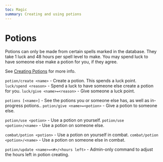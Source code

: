 ```yaml
---
toc: Magic
summary: Creating and using potions
---
```

# Potions
Potions can only be made from certain spells marked in the database. They take 1 luck and 48 hours per spell level to make. You may spend luck to have someone else make a potion for you, if they agree.

 See [Creating Potions](http://spiritlakemu.com/wiki/magical_items) for more info.

`potion/create <name>` - Create a potion. This spends a luck point.
`luck/spend <reason>` - Spend a luck to have someone else create a potion for you.
`luck/give <name>=<reason>` - Give someone a luck point.

`potions [<name>]` - See the potions you or someone else has, as well as in-progress potions..
`potion/give <name>=<potion>` - Give a potion to someone else.

`potion/use <potion>` - Use a potion on yourself.
`potion/use <potion>/<name>` - Use a potion on someone else.

`combat/potion <potion>` - Use a potion on yourself in combat.
`combat/potion <potion>/<name>` - Use a potion on someone else in combat.


`potion/update <name>=<#>/<hours left>` - Admin-only command to adjust the hours left in potion creating.
